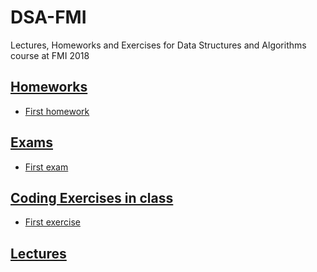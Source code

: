 # DSA-FMI
Lectures, Homeworks and Exercises for Data Structures and Algorithms course at FMI 2018

## [Homeworks](https://github.com/Echolz/DSA-FMI/tree/master/2.Homeworks "All homeworks")

* [First homework](https://github.com/Echolz/DSA-FMI/tree/master/2.Homeworks/1.First/src)

## [Exams](https://github.com/Echolz/DSA-FMI/tree/master/4.Exams "All exams")

* [First exam](https://github.com/Echolz/DSA-FMI/tree/master/4.Exams/1.First/src)

## [Coding Exercises in class](https://github.com/Echolz/DSA-FMI/tree/master/3.Exercises "All excercises")

* [First exercise](https://github.com/Echolz/DSA-FMI/tree/master/3.Excercises/1.First/src)

## [Lectures](https://github.com/Echolz/DSA-FMI/tree/master/1.Lectures "All lectures")